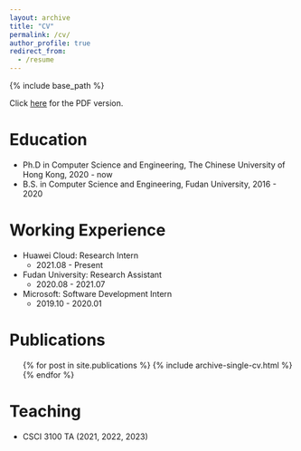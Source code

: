 ```yaml
---
layout: archive
title: "CV"
permalink: /cv/
author_profile: true
redirect_from:
  - /resume
---
```


{% include base_path %}

Click [here](files/cv.pdf) for the PDF version.

Education
======
* Ph.D in Computer Science and Engineering, The Chinese University of Hong Kong, 2020 - now
* B.S. in Computer Science and Engineering, Fudan University, 2016 - 2020

Working Experience
======
* Huawei Cloud: Research Intern
  * 2021.08 - Present
* Fudan University: Research Assistant
  * 2020.08 - 2021.07
* Microsoft: Software Development Intern
  * 2019.10 - 2020.01
  
Publications
======
  <ul>{% for post in site.publications %}
    {% include archive-single-cv.html %}
  {% endfor %}</ul>
  
<!-- Talks
======
  <ul>{% for post in site.talks %}
    {% include archive-single-talk-cv.html %}
  {% endfor %}</ul> -->
  
Teaching
======
- CSCI 3100 TA (2021, 2022, 2023)
  <!-- <ul>{% for post in site.teaching %}
    {% include archive-single-cv.html %}
  {% endfor %}</ul> -->
  
<!-- Service and leadership
======
* Currently signed in to 43 different slack teams -->
